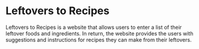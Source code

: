 # Leftovers to Recipes

Leftovers to Recipes is a website that allows users to enter a list of their leftover foods and ingredients. In return, the website provides the users with suggestions and instructions for recipes they can make from their leftovers.
